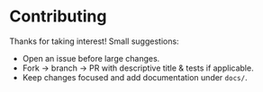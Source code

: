 # Contributing

Thanks for taking interest! Small suggestions:
- Open an issue before large changes.
- Fork → branch → PR with descriptive title & tests if applicable.
- Keep changes focused and add documentation under `docs/`.